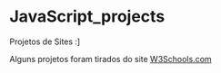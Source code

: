 # JavaScript_projects
 Projetos de Sites :]
 
 Alguns projetos foram tirados do site <a href="https://www.w3schools.com">W3Schools.com</a>
